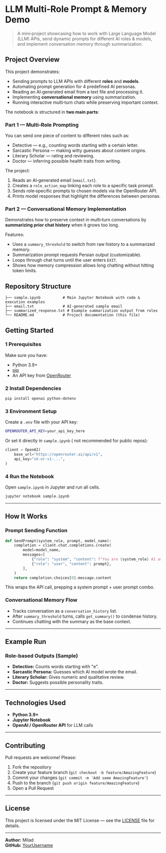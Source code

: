 #  LLM Multi‑Role Prompt & Memory Demo

> A mini‑project showcasing how to work with Large Language Model (LLM) APIs, send dynamic prompts for different AI roles & models, and implement conversation memory through summarization.

##  Project Overview
This project demonstrates:
- Sending prompts to LLM APIs with different **roles** and **models**.
- Automating prompt generation for 4 predefined AI personas.
- Reading an AI‑generated email from a text file and processing it.
- Implementing **conversational memory** using summarization.
- Running interactive multi‑turn chats while preserving important context.

The notebook is structured in **two main parts**:

### **Part 1 — Multi‑Role Prompting**
You can send one piece of content to different roles such as:
-  Detective — e.g., counting words starting with a certain letter.
-  Sarcastic Persona — making witty guesses about content origins.
-  Literary Scholar — rating and reviewing.
-  Doctor — inferring possible health traits from writing.

The project:
1. Reads an AI‑generated email (`email.txt`).
2. Creates a `role_action_map` linking each role to a specific task prompt.
3. Sends role‑specific prompts to chosen models via the OpenRouter API.
4. Prints model responses that highlight the differences between personas.

### **Part 2 — Conversational Memory Implementation**
Demonstrates how to preserve context in multi‑turn conversations by **summarizing prior chat history** when it grows too long.

Features:
- Uses a `summary_threshold` to switch from raw history to a summarized memory.
- Summarization prompt requests Persian output (customizable).
- Loops through chat turns until the user enters `EXIT`.
- Shows how memory compression allows long chatting without hitting token limits.

##  Repository Structure
```
├── sample.ipynb          # Main Jupyter Notebook with code & execution examples
├── email.txt             # AI‑generated sample email
├── summarized_response.txt # Example summarization output from roles
└── README.md             # Project documentation (this file)
```

##  Getting Started

### 1 Prerequisites
Make sure you have:
- Python 3.9+
- [pip](https://pip.pypa.io/en/stable/)
- An API key from [OpenRouter](https://openrouter.ai/)

### 2️ Install Dependencies
```bash
pip install openai python-dotenv
```

### 3️ Environment Setup
Create a `.env` file with your API key:
```bash
OPENROUTER_API_KEY=your_api_key_here
```

Or set it directly in `sample.ipynb` ( not recommended for public repos):
```python
client = OpenAI(
    base_url="https://openrouter.ai/api/v1",
    api_key="sk-or-v1-...",
)
```

### 4️ Run the Notebook
Open `sample.ipynb` in Jupyter and run all cells.
```bash
jupyter notebook sample.ipynb
```

---

##  How It Works

### **Prompt Sending Function**
```python
def SendPrompt(system_role, prompt, model_name):
    completion = client.chat.completions.create(
        model=model_name,
        messages=[
            {"role": "system", "content": f"You are {system_role} AI assistant."},
            {"role": "user", "content": prompt},
        ],
    )
    return completion.choices[0].message.content
```
This wraps the API call, prepping a system prompt + user prompt combo.

### **Conversational Memory Flow**
- Tracks conversation as a `conversation_history` list.
- After `summary_threshold` turns, calls `get_summary()` to condense history.
- Continues chatting with the summary as the base context.

---

##  Example Run
### Role‑based Outputs (Sample)
- **Detective:** Counts words starting with "e".
- **Sarcastic Persona:** Guesses which AI model wrote the email.
- **Literary Scholar:** Gives numeric and qualitative review.
- **Doctor:** Suggests possible personality traits.

---

##  Technologies Used
- **Python 3.9+**
- **Jupyter Notebook**
- **OpenAI / OpenRouter API** for LLM calls

---

##  Contributing
Pull requests are welcome! Please:
1. Fork the repository
2. Create your feature branch (`git checkout -b feature/AmazingFeature`)
3. Commit your changes (`git commit -m 'Add some AmazingFeature'`)
4. Push to the branch (`git push origin feature/AmazingFeature`)
5. Open a Pull Request

---

##  License
This project is licensed under the MIT License — see the [LICENSE](LICENSE) file for details.

---

**Author:** Milad  
**GitHub:** [YourUsername](https://github.com/YourUsername)
